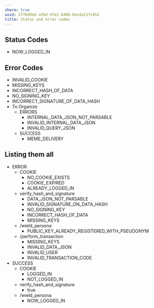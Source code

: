 ```yaml
---
share: true
uuid: 5776d9e6-a7bd-47e2-b490-6ecda11fc652
title: Status and error codes
---
```

## Status Codes

* NOW_LOGGED_IN

## Error Codes

* INVALID_COOKIE
* MISSING_KEYS
* INCORRECT_HASH_OF_DATA
* NO_SIGNING_KEY
* INCORRECT_SIGNATURE_OF_DATA_HASH
* To Organize
	* ERRORS
		* INTERNAL_DATA_JSON_NOT_PARSABLE
		* INVALID_INTERNAL_DATA_JSON
		* INVALID_QUERY_JSON
	* SUCCESS
		* MEME_DELIVERY

## Listing them all

* ERROR
	* COOKIE
		* NO_COOKIE_EXISTS
		* COOKIE_EXPIRED
		* ALREADY_LOGGED_IN
	* verify_hash_and_signature
		* DATA_JSON_NOT_PARSABLE
		* INVALID_SIGNATURE_ON_DATA_HASH
		* NO_SIGNING_KEY
		* INCORRECT_HASH_OF_DATA
		* MISSING_KEYS
	* /wield_persona
		* PUBLIC_KEY_ALREADY_REGISTERED_WITH_PSEUDONYM
	* /perform_transaction
		* MISSING_KEYS
		* INVALID_DATA_JSON
		* INVALID_USER
		* INVALID_TRANSACTION_CODE
* SUCCESS
	* COOKIE
		* LOGGED_IN
		* NOT_LOGGED_IN
	* verify_hash_and_signature
		* true
	* /wield_persona
		* NOW_LOGGED_IN